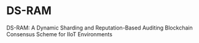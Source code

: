# DS-RAM
DS-RAM: A Dynamic Sharding and Reputation-Based Auditing Blockchain Consensus Scheme for IIoT Environments
